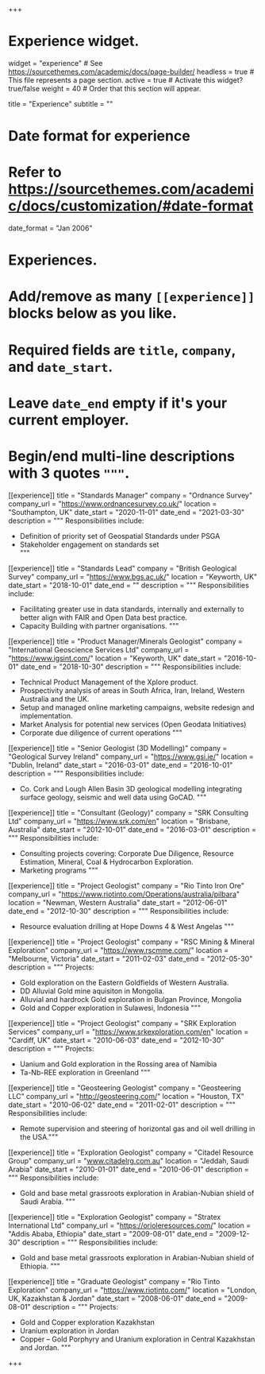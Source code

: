 +++
# Experience widget.
widget = "experience"  # See https://sourcethemes.com/academic/docs/page-builder/
headless = true  # This file represents a page section.
active = true  # Activate this widget? true/false
weight = 40  # Order that this section will appear.

title = "Experience"
subtitle = ""

# Date format for experience
#   Refer to https://sourcethemes.com/academic/docs/customization/#date-format
date_format = "Jan 2006"

# Experiences.
#   Add/remove as many `[[experience]]` blocks below as you like.
#   Required fields are `title`, `company`, and `date_start`.
#   Leave `date_end` empty if it's your current employer.
#   Begin/end multi-line descriptions with 3 quotes `"""`.
[[experience]]
  title = "Standards Manager"
  company = "Ordnance Survey"
  company_url = "https://www.ordnancesurvey.co.uk/"
  location = "Southampton, UK"
  date_start = "2020-11-01"
  date_end = "2021-03-30"
  description = """
  Responsibilities include:

  * Definition of priority set of Geospatial Standards under PSGA
  * Stakeholder engagement on standards set  
  """

[[experience]]
  title = "Standards Lead"
  company = "British Geological Survey"
  company_url = "https://www.bgs.ac.uk/"
  location = "Keyworth, UK"
  date_start = "2018-10-01"
  date_end = ""
  description = """
  Responsibilities include:

  * Facilitating greater use in data standards, internally and externally to better align with FAIR and Open Data best practice. 
  * Capacity Building with partner organisations. 
  """

[[experience]]
  title = "Product Manager/Minerals Geologist"
  company = "International Geoscience Services Ltd"
  company_url = "https://www.igsint.com/"
  location = "Keyworth, UK"
  date_start = "2016-10-01"
  date_end = "2018-10-30"
  description = """
  Responsibilities include:
  
  * Technical Product Management of the Xplore product.
  * Prospectivity analysis of areas in South Africa, Iran, Ireland, Western Australia and the UK. 
  * Setup and managed online marketing campaigns, website redesign and implementation.   
  * Market Analysis for potential new services (Open Geodata Initiatives)
  * Corporate due diligence of current operations
  """

[[experience]]
  title = "Senior Geologist (3D Modelling)"
  company = "Geological Survey Ireland"
  company_url = "https://www.gsi.ie/"
  location = "Dublin, Ireland"
  date_start = "2016-03-01"
  date_end = "2016-10-01"
  description = """
  Responsibilities include:

  * Co. Cork and Lough Allen Basin 3D geological modelling integrating surface geology, seismic and well data using GoCAD. """

[[experience]]
  title = "Consultant (Geology)"
  company = "SRK Consulting Ltd"
  company_url = "https://www.srk.com/en"
  location = "Brisbane, Australia"
  date_start = "2012-10-01"
  date_end = "2016-03-01"
  description = """
  Responsibilities include:
  
  * Consulting projects covering: Corporate Due Diligence, Resource Estimation, Mineral, Coal & Hydrocarbon Exploration.
  * Marketing programs
  """

[[experience]]
  title = "Project Geologist"
  company = "Rio Tinto Iron Ore"
  company_url = "https://www.riotinto.com/Operations/australia/pilbara"
  location = "Newman, Western Australia"
  date_start = "2012-06-01"
  date_end = "2012-10-30"
  description = """
  Responsibilities include:

  * Resource evaluation drilling at Hope Downs 4 & West Angelas
  """

[[experience]]
  title = "Project Geologist"
  company = "RSC Mining & Mineral Exploration"
  company_url = "https://www.rscmme.com/"
  location = "Melbourne, Victoria"
  date_start = "2011-02-03"
  date_end = "2012-05-30"
  description = """
  Projects:
  
  * Gold exploration on the Eastern Goldfields of Western Australia. 
  * DD Alluvial Gold mine aquisiton in Mongolia.  
  * Alluvial and hardrock Gold exploration in Bulgan Province, Mongolia
  * Gold and Copper exploration in Sulawesi, Indonesia
  """

[[experience]]
  title = "Project Geologist"
  company = "SRK Exploration Services"
  company_url = "https://www.srkexploration.com/en"
  location = "Cardiff, UK"
  date_start = "2010-06-03"
  date_end = "2012-10-30"
  description = """
  Projects:
  
  * Uanium and Gold exploration in the Rossing area of Namibia
  * Ta-Nb-REE exploration in Greenland
  """

[[experience]]
  title = "Geosteering Geologist"
  company = "Geosteering LLC"
  company_url = "http://geosteering.com/"
  location = "Houston, TX"
  date_start = "2010-06-02"
  date_end = "2011-02-01"
  description = """
  Responsibilities include:
  
  * Remote supervision and steering of horizontal gas and oil well drilling in the USA."""

[[experience]]
  title = "Exploration Geologist"
  company = "Citadel Resource Group"
  company_url = "www.citadelrg.com.au"
  location = "Jeddah, Saudi Arabia"
  date_start = "2010-01-01"
  date_end = "2010-06-01"
  description = """
  Responsibilities include:
  
  * Gold and base metal grassroots exploration in Arabian-Nubian shield of Saudi Arabia.
  """

[[experience]]
  title = "Exploration Geologist"
  company = "Stratex International Ltd"
  company_url = "https://orioleresources.com/"
  location = "Addis Ababa, Ethiopia"
  date_start = "2009-08-01"
  date_end = "2009-12-30"
  description = """
  Responsibilities include:
  
  * Gold and base metal grassroots exploration in Arabian-Nubian shield of Ethiopia.
  """

[[experience]]
  title = "Graduate Geologist"
  company = "Rio Tinto Exploration"
  company_url = "https://www.riotinto.com/"
  location = "London, UK, Kazakhstan & Jordan"
  date_start = "2008-06-01"
  date_end = "2009-08-01"
  description = """
  Projects: 
  
  * Gold and Copper exploration Kazakhstan
  * Uranium exploration in Jordan 
  * Copper – Gold Porphyry and Uranium exploration in Central Kazakhstan and Jordan.
  """

+++
